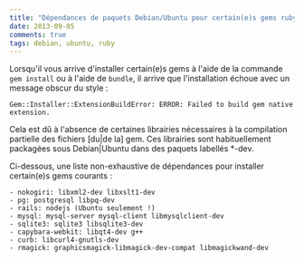 ```yaml
---
title: "Dépendances de paquets Debian/Ubuntu pour certain(e)s gems ruby"
date: 2013-09-05
comments: true
tags: debian, ubuntu, ruby
---
```

Lorsqu'il vous arrive d'installer certain(e)s gems à l'aide de la commande ```gem install``` ou à l'aide de ```bundle```, il arrive que l'installation échoue avec un message obscur du style :

```
Gem::Installer::ExtensionBuildError: ERROR: Failed to build gem native extension.
```

Cela est dû à l'absence de certaines librairies nécessaires à la compilation partielle des fichiers [du|de la] gem. Ces librairies sont habituellement packagées sous Debian|Ubuntu dans des paquets labellés *-dev.

Ci-dessous, une liste non-exhaustive de dépendances pour installer certain(e)s gems courants :

```
- nokogiri: libxml2-dev libxslt1-dev
- pg: postgresql libpq-dev
- rails: nodejs (Ubuntu seulement !)
- mysql: mysql-server mysql-client libmysqlclient-dev
- sqlite3: sqlite3 libsqlite3-dev
- capybara-webkit: libqt4-dev g++
- curb: libcurl4-gnutls-dev
- rmagick: graphicsmagick-libmagick-dev-compat libmagickwand-dev
```
